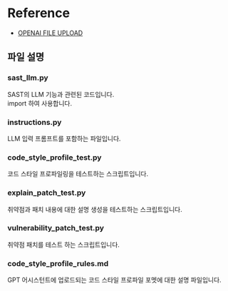 
# Reference

- [OPENAI FILE UPLOAD](https://platform.openai.com/docs/api-reference/files/create?lang=python)


## 파일 설명

### sast_llm.py
SAST의 LLM 기능과 관련된 코드입니다.  
import 하여 사용합니다.

### instructions.py
LLM 입력 프롬프트를 포함하는 파일입니다.

### code_style_profile_test.py
코드 스타일 프로파일링을 테스트하는 스크립트입니다.

### explain_patch_test.py
취약점과 패치 내용에 대한 설명 생성을 테스트하는 스크립트입니다.

### vulnerability_patch_test.py
취약점 패치를 테스트 하는 스크립트입니다.

### code_style_profile_rules.md
GPT 어시스턴트에 업로드되는 코드 스타일 프로파일 포멧에 대한 설명 파일입니다.